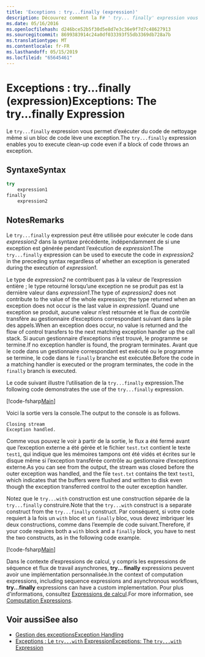 ```yaml
---
title: 'Exceptions : try...finally (expression)'
description: Découvrez comment la F# ' try... finally' expression vous permet d’exécuter du code de nettoyage même si un bloc de code lève une exception.
ms.date: 05/16/2016
ms.openlocfilehash: d246bce52b5f30d5e8d7e3c36e9f7d7c48627913
ms.sourcegitcommit: 8699383914c24a0df033393f55db3369db728a7b
ms.translationtype: MT
ms.contentlocale: fr-FR
ms.lasthandoff: 05/15/2019
ms.locfileid: "65645461"
---
```

# <a name="exceptions-the-tryfinally-expression"></a><span data-ttu-id="d02d7-103">Exceptions : try...finally (expression)</span><span class="sxs-lookup"><span data-stu-id="d02d7-103">Exceptions: The try...finally Expression</span></span>

<span data-ttu-id="d02d7-104">Le `try...finally` expression vous permet d’exécuter du code de nettoyage même si un bloc de code lève une exception.</span><span class="sxs-lookup"><span data-stu-id="d02d7-104">The `try...finally` expression enables you to execute clean-up code even if a block of code throws an exception.</span></span>

## <a name="syntax"></a><span data-ttu-id="d02d7-105">Syntaxe</span><span class="sxs-lookup"><span data-stu-id="d02d7-105">Syntax</span></span>

```fsharp
try
    expression1
finally
    expression2
```

## <a name="remarks"></a><span data-ttu-id="d02d7-106">Notes</span><span class="sxs-lookup"><span data-stu-id="d02d7-106">Remarks</span></span>

<span data-ttu-id="d02d7-107">Le `try...finally` expression peut être utilisée pour exécuter le code dans *expression2* dans la syntaxe précédente, indépendamment de si une exception est générée pendant l’exécution de *expression1*.</span><span class="sxs-lookup"><span data-stu-id="d02d7-107">The `try...finally` expression can be used to execute the code in *expression2* in the preceding syntax regardless of whether an exception is generated during the execution of *expression1*.</span></span>

<span data-ttu-id="d02d7-108">Le type de *expression2* ne contribuent pas à la valeur de l’expression entière ; le type retourné lorsqu’une exception ne se produit pas est la dernière valeur dans *expression1*.</span><span class="sxs-lookup"><span data-stu-id="d02d7-108">The type of *expression2* does not contribute to the value of the whole expression; the type returned when an exception does not occur is the last value in *expression1*.</span></span> <span data-ttu-id="d02d7-109">Quand une exception se produit, aucune valeur n’est retournée et le flux de contrôle transfère au gestionnaire d’exceptions correspondant suivant dans la pile des appels.</span><span class="sxs-lookup"><span data-stu-id="d02d7-109">When an exception does occur, no value is returned and the flow of control transfers to the next matching exception handler up the call stack.</span></span> <span data-ttu-id="d02d7-110">Si aucun gestionnaire d’exceptions n’est trouvé, le programme se termine.</span><span class="sxs-lookup"><span data-stu-id="d02d7-110">If no exception handler is found, the program terminates.</span></span> <span data-ttu-id="d02d7-111">Avant que le code dans un gestionnaire correspondant est exécuté ou le programme se termine, le code dans le `finally` branche est exécutée.</span><span class="sxs-lookup"><span data-stu-id="d02d7-111">Before the code in a matching handler is executed or the program terminates, the code in the `finally` branch is executed.</span></span>

<span data-ttu-id="d02d7-112">Le code suivant illustre l’utilisation de la `try...finally` expression.</span><span class="sxs-lookup"><span data-stu-id="d02d7-112">The following code demonstrates the use of the `try...finally` expression.</span></span>

[!code-fsharp[Main](../../../../samples/snippets/fsharp/lang-ref-2/snippet5701.fs)]

<span data-ttu-id="d02d7-113">Voici la sortie vers la console.</span><span class="sxs-lookup"><span data-stu-id="d02d7-113">The output to the console is as follows.</span></span>

```
Closing stream
Exception handled.
```

<span data-ttu-id="d02d7-114">Comme vous pouvez le voir à partir de la sortie, le flux a été fermé avant que l’exception externe a été gérée et le fichier `test.txt` contient le texte `test1`, qui indique que les mémoires tampons ont été vidés et écrites sur le disque même si l’exception transférée contrôle au gestionnaire d’exceptions externe.</span><span class="sxs-lookup"><span data-stu-id="d02d7-114">As you can see from the output, the stream was closed before the outer exception was handled, and the file `test.txt` contains the text `test1`, which indicates that the buffers were flushed and written to disk even though the exception transferred control to the outer exception handler.</span></span>

<span data-ttu-id="d02d7-115">Notez que le `try...with` construction est une construction séparée de la `try...finally` construire.</span><span class="sxs-lookup"><span data-stu-id="d02d7-115">Note that the `try...with` construct is a separate construct from the `try...finally` construct.</span></span> <span data-ttu-id="d02d7-116">Par conséquent, si votre code requiert à la fois un `with` bloc et un `finally` bloc, vous devez imbriquer les deux constructions, comme dans l’exemple de code suivant.</span><span class="sxs-lookup"><span data-stu-id="d02d7-116">Therefore, if your code requires both a `with` block and a `finally` block, you have to nest the two constructs, as in the following code example.</span></span>

[!code-fsharp[Main](../../../../samples/snippets/fsharp/lang-ref-2/snippet5702.fs)]

<span data-ttu-id="d02d7-117">Dans le contexte d’expressions de calcul, y compris les expressions de séquence et flux de travail asynchrones, **try... finally** expressions peuvent avoir une implémentation personnalisée.</span><span class="sxs-lookup"><span data-stu-id="d02d7-117">In the context of computation expressions, including sequence expressions and asynchronous workflows, **try...finally** expressions can have a custom implementation.</span></span> <span data-ttu-id="d02d7-118">Pour plus d’informations, consultez [Expressions de calcul](../computation-expressions.md).</span><span class="sxs-lookup"><span data-stu-id="d02d7-118">For more information, see [Computation Expressions](../computation-expressions.md).</span></span>

## <a name="see-also"></a><span data-ttu-id="d02d7-119">Voir aussi</span><span class="sxs-lookup"><span data-stu-id="d02d7-119">See also</span></span>

- [<span data-ttu-id="d02d7-120">Gestion des exceptions</span><span class="sxs-lookup"><span data-stu-id="d02d7-120">Exception Handling</span></span>](index.md)
- [<span data-ttu-id="d02d7-121">Exceptions : Le `try...with` Expression</span><span class="sxs-lookup"><span data-stu-id="d02d7-121">Exceptions: The `try...with` Expression</span></span>](the-try-with-expression.md)
